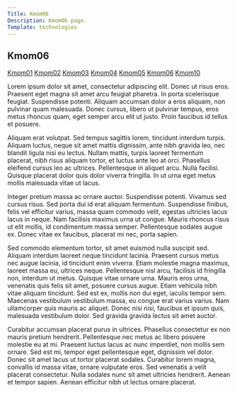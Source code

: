 ```yaml
---
Title: Kmom06
Description: Kmom06 page.
Template: technologies
---
```

<section class="subpage">
<h1>Kmom06</h1>
<div class="links">
<a href="kmom01">Kmom01</a>
<a href="kmom02">Kmom02</a>
<a href="kmom03">Kmom03</a>
<a href="kmom04">Kmom04</a>
<a href="kmom05">Kmom05</a>
<a href="kmom06" class="active">Kmom06</a>
<a href="kmom10">Kmom10</a>
</div>
<div class="text">
<p>
Lorem ipsum dolor sit amet, consectetur adipiscing elit. Donec ut risus eros. Praesent eget magna sit amet arcu feugiat pharetra. In porta scelerisque feugiat. Suspendisse potenti. Aliquam accumsan dolor a eros aliquam, non pulvinar quam malesuada. Donec cursus, libero ut pulvinar tempus, eros metus rhoncus quam, eget semper arcu elit ut justo. Proin faucibus id tellus et posuere.</p>
<p>
Aliquam erat volutpat. Sed tempus sagittis lorem, tincidunt interdum turpis. Aliquam luctus, neque sit amet mattis dignissim, ante nibh gravida leo, nec blandit ligula nisi eu lectus. Nullam mattis, turpis laoreet fermentum placerat, nibh risus aliquam tortor, et luctus ante leo at orci. Phasellus eleifend cursus leo ac ultrices. Pellentesque in aliquet arcu. Nulla facilisi. Quisque placerat dolor quis dolor viverra fringilla. In ut urna eget metus mollis malesuada vitae ut lacus.
</p>
<p>
Integer pretium massa ac ornare auctor. Suspendisse potenti. Vivamus sed cursus risus. Sed porta dui id erat aliquam fermentum. Suspendisse finibus, felis vel efficitur varius, massa quam commodo velit, egestas ultricies lacus lacus in neque. Nam facilisis maximus urna ut congue. Mauris rhoncus risus ut elit mollis, id condimentum massa semper. Pellentesque sodales augue ex. Donec vitae ex faucibus, placerat mi nec, porta sapien.
</p>
<p>
Sed commodo elementum tortor, sit amet euismod nulla suscipit sed. Aliquam interdum laoreet neque tincidunt lacinia. Praesent cursus metus nec augue lacinia, id tincidunt enim viverra. Etiam molestie magna maximus, laoreet massa eu, ultrices neque. Pellentesque nisl arcu, facilisis id fringilla non, interdum ut metus. Quisque vitae ornare urna. Mauris eros urna, venenatis quis felis sit amet, posuere cursus augue. Etiam vehicula nibh vitae aliquam tincidunt. Sed est ex, mollis non dui eget, iaculis tempor sem. Maecenas vestibulum vestibulum massa, eu congue erat varius varius. Nam ullamcorper quis mauris ac aliquet. Donec nisi nisi, faucibus et ipsum quis, malesuada vestibulum dolor. Sed gravida gravida lectus sit amet auctor.
</p>
<p>
Curabitur accumsan placerat purus in ultrices. Phasellus consectetur ex non mauris pretium hendrerit. Pellentesque nec metus ac libero posuere molestie eu at mi. Praesent luctus lacus ac nunc imperdiet, non mollis sem ornare. Sed est mi, tempor eget pellentesque eget, dignissim vel dolor. Donec sit amet lacus ut tortor placerat sodales. Curabitur lorem magna, convallis id massa vitae, ornare vulputate eros. Sed venenatis a velit placerat consectetur. Nulla sodales nunc sit amet ultricies hendrerit. Aenean et tempor sapien. Aenean efficitur nibh ut lectus ornare placerat.
</p>
</div>
</section>